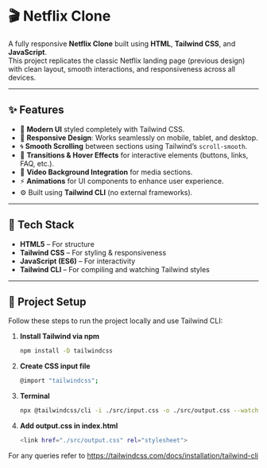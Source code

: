 # 🎬 Netflix Clone

A fully responsive **Netflix Clone** built using **HTML**, **Tailwind CSS**, and **JavaScript**.  
This project replicates the classic Netflix landing page (previous design) with clean layout, smooth interactions, and responsiveness across all devices.  

---

## ✨ Features

- 🎨 **Modern UI** styled completely with Tailwind CSS.  
- 📱 **Responsive Design**: Works seamlessly on mobile, tablet, and desktop.  
- 🌀 **Smooth Scrolling** between sections using Tailwind’s `scroll-smooth`.  
- 🔄 **Transitions & Hover Effects** for interactive elements (buttons, links, FAQ, etc.).  
- 🎥 **Video Background Integration** for media sections.  
- ⚡ **Animations** for UI components to enhance user experience.  
- ⚙️ Built using **Tailwind CLI** (no external frameworks).  

---

## 🚀 Tech Stack

- **HTML5** – For structure  
- **Tailwind CSS** – For styling & responsiveness  
- **JavaScript (ES6)** – For interactivity  
- **Tailwind CLI** – For compiling and watching Tailwind styles  

---

## 📂 Project Setup

Follow these steps to run the project locally and use Tailwind CLI:

1. **Install Tailwind via npm**
   ```bash
   npm install -D tailwindcss

2. **Create CSS input file**
   ```bash
   @import "tailwindcss";

3. **Terminal**
   ```bash
   npx @tailwindcss/cli -i ./src/input.css -o ./src/output.css --watch

4. **Add output.css in index.html**
   ```bash
   <link href="./src/output.css" rel="stylesheet">

For any queries refer to https://tailwindcss.com/docs/installation/tailwind-cli
